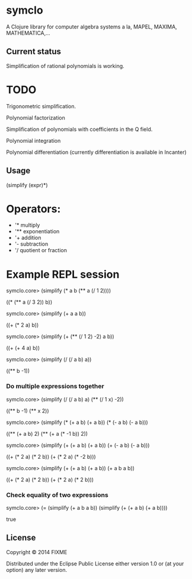 # symclo

A Clojure library for computer algebra systems a la, MAPEL, MAXIMA, MATHEMATICA,...

## Current status

Simplification of rational polynomials is working.

# TODO

Trigonometric simplification.

Polynomial factorization

Simplification of polynomials with coefficients in the Q field.

Polynomial integration

Polynomial differentiation (currently differentiation is available in Incanter)

## Usage

(simplify (expr)*)

# Operators:
* '* multiply
* '** exponentiation
* '+ addition
* '- subtraction
* '/ quotient or fraction

# Example REPL session
symclo.core> (simplify (* a b (** a (/ 1 2))))

((* (** a (/ 3 2)) b))

symclo.core> (simplify (+ a a b))

((+ (* 2 a) b))

symclo.core> (simplify (+ (** (/ 1 2) -2) a b))

((+ (+ 4 a) b))

symclo.core> (simplify (/ (/ a b) a))

((** b -1))


### Do multiple expressions together
symclo.core> (simplify (/ (/ a b) a) (** (/ 1 x) -2))

((** b -1) (** x 2))

symclo.core> (simplify (* (+ a b) (+ a b)) (* (- a b) (- a b)))

((** (+ a b) 2) (** (+ a (* -1 b)) 2))

symclo.core> (simplify (+ (+ a b) (+ a b)) (+ (- a b) (- a b)))

((+ (* 2 a) (* 2 b)) (+ (* 2 a) (* -2 b)))

symclo.core> (simplify (+ (+ a b) (+ a b)) (+ a b a b))

((+ (* 2 a) (* 2 b)) (+ (* 2 a) (* 2 b)))

### Check equality of two expressions
symclo.core> (= (simplify (+ a b a b)) (simplify (+ (+ a b) (+ a b))))

true

## License

Copyright © 2014 FIXME

Distributed under the Eclipse Public License either version 1.0 or (at
your option) any later version.
